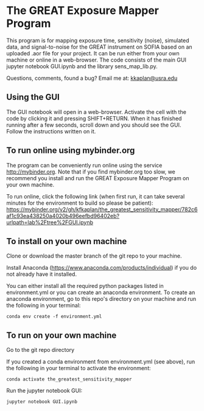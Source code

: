 # The GREAT Exposure Mapper Program

This program is for mapping exposure time, sensitivity (noise), simulated data, and signal-to-noise for the GREAT instrument on SOFIA based on an uploaded .aor file for your project.  It can be run either from your own machine or online in a web-browser.  The code consists of the main GUI jupyter notebook GUI.ipynb and the library sens_map_lib.py.

Questions, comments, found a bug?  Email me at: kkaplan@usra.edu

## Using the GUI

The GUI notebook will open in a web-browser.  Activate the cell with the code by clicking it and pressing SHIFT+RETURN.  When it has finished running after a few seconds, scroll down and you should see the GUI.  Follow the instructions written on it.

## To run online using mybinder.org

The program can be conveniently run online using the service http://mybinder.org.    Note that if you find mybinder.org too slow, we recommend you install and run the GREAT Exposure Mapper Program on your own machine.

To run online, click the following link (when first run, it can take several minutes for the environment to build so please be patient):
https://mybinder.org/v2/gh/kfkaplan/the_greatest_sensitivity_mapper/782c6af1c93ea438250a4020b496eefbd96402eb?urlpath=lab%2Ftree%2FGUI.ipynb

## To install on your own machine

Clone or download the master branch of the git repo to your machine.

Install Anaconda (https://www.anaconda.com/products/individual) if you do not already have it installed.

You can either install all the required python packages listed in environment.yml or you can create an anaconda environment.  To create an anaconda environment, go to this repo's directory on your machine and run the following in your terminal:
```
conda env create -f environment.yml
```

## To run on your own machine

Go to the git repo directory

If you created a conda environment from environment.yml (see above), run the following in your terminal to activate the environment:
```
conda activate the_greatest_sensitivity_mapper

```
Run the jupyter notebook GUI:
```
jupyter notebook GUI.ipynb
```



